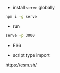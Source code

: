- install `serve` globally

```bash
npm i -g serve
```

- run

```bash
serve -p 3000
```

- ES6

+ script type import

https://esm.sh/
